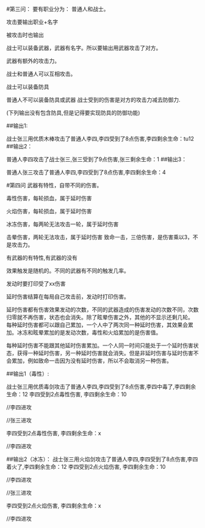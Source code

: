 #第三问：
要有职业分为： 普通人和战士。

攻击要输出职业+名字

被攻击时也输出

战士可以装备武器，武器有名字。所以要输出用武器攻击了对方。

武器有额外的攻击力。

战士和普通人可以互相攻击。

战士可以装备防具

普通人不可以装备防具或武器
战士受到的伤害是对方的攻击力减去防御力.

(下列输出没有包含防具,但是记得要实现防具的防御功能)

##输出1:

战士张三用优质木棒攻击了普通人李四,李四受到了8点伤害,李四剩余生命：tu12
##输出2：

普通人李四攻击了战士张三,张三受到了9点伤害,张三剩余生命：1
##输出3：

普通人张三攻击了普通人李四,李四受到了8点伤害,李四剩余生命：4


#第四问
武器有特性，自带不同的伤害。

毒性伤害，每轮损血，属于延时伤害

火焰伤害，每轮损血，属于延时伤害

冰冻伤害，每两轮无法攻击一轮，属于延时伤害

击晕伤害，两轮无法攻击，属于延时伤害
致命一击，三倍伤害，是伤害乘以3，不是攻击力。

有武器的有特性,有武器的没有

效果触发是随机的。不同的武器有不同的触发几率。

发动时要打印受了xx伤害

延时伤害结算在每局自己攻击前，发动时打印伤害。

延时伤害都有伤害效果发动的次数，不同的武器造成的伤害发动的次数不同，次数归零就不再伤害，状态也会消失。除了眩晕伤害之外，其他的不显示还剩几轮。
每种延时伤害都可以跟自己累加，一个人中了两次同一种延时伤害，其效果会累加。冰冻和眩晕累加的是发动次数，毒性和火焰累加的是伤害值。

每种延时伤害不能跟其他延时伤害累加。一个人同一时间只能处于一个延时伤害状态，获得一种延时伤害，另一种延时伤害就会消失。但是非延时伤害与延时伤害不会累加，例如致命一击因为没有延时伤害，所以不会取消另一种伤害。

##输出1（毒性）:

战士张三用优质毒剑攻击了普通人李四,李四受到了8点伤害,李四中毒了,李四剩余生命：12
李四受到2点毒性伤害, 李四剩余生命：10

//李四进攻

//张三进攻

李四受到2点毒性伤害, 李四剩余生命：x

//李四进攻

##输出2（冰冻）：
战士张三用火焰剑攻击了普通人李四,李四受到了8点伤害,李四着火了,李四剩余生命：12
李四受到2点火焰伤害, 李四剩余生命：10

//李四进攻

//张三进攻

李四受到2点火焰伤害, 李四剩余生命：x

//李四进攻